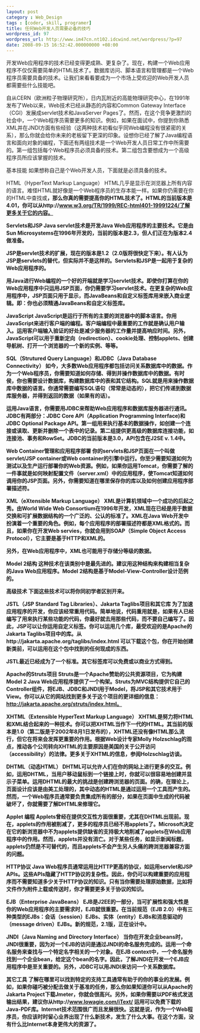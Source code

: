 ```yaml
---
layout: post
category : Web_Design
tags : [coder, skill, programer]
title: 任何Web开发人员需要必备的技巧
wordpress_id: 97
wordpress_url: http://www.im47cn.nt102.idcwind.net/wordpress/?p=97
date: 2008-09-15 16:52:42.000000000 +08:00
---
```

开发Web应用程序的技术已经变得更成熟、更复杂了。现在，构建一个Web应用程序不仅仅需要简单的HTML技术了。数据库访问、脚本语言和管理都是一个Web程序员需要具备的技术。让我们来看看要成为一个市场上受欢迎的Web开发人员都需要些什么技能吧。

自从CERN（欧洲粒子物理研究所），日内瓦附近的高能物理研究中心，在1991年发布了Web以来，Web技术已经从静态的内容和Common Gateway Interface（CGI）发展成servlet技术和JavaServer Pages了。然而，在这个竞争更激烈的社会中，一个Web程序员需要更多的知识。例如，如果在面试中，你提到你熟悉XML并在JNDI方面有些经验（这两种技术初看似乎同Web编程没有很紧密的关系），那么你就会给你未来的老板留下更深的印象。设想你已经了解了Java编程语言和面向对象的编程，下面还有两组技术是一个Web开发人员日常工作中所需要的。第一组包括每个Web程序员必须具备的技术。第二组包含要想成为一个高级程序员所应该掌握的技术。

基本技能
如果想称自己是个Web开发人员，下面就是必须具备的技术。

HTML（HyperText Markup Language）
HTML几乎是显示在浏览器上所有内容的语言。难怪HTML就好像是一个Web程序员的生存本能一样。如果你仍需要在你的HTML中查找<tr>或<b>，那么你真的需要提高你的HTML技术了。HTML的当前版本是4.01，你可以从http://www.w3.org/TR/1999/REC-html401-19991224/了解更多关于它的内容。

Servlets和JSP
Java servlet技术是开发Java Web应用程序的主要技术。它是由Sun Microsystems在1996年开发的，当前的版本是2.3，但人们正在为版本2.4做准备。

JSP是servlet技术的扩展，现在的版本是1.2（2.0版将很快定下来）。有人认为JSP是servlets的替代，但实际并不是这样的。Servlets和JSP是一起用于复杂的Web应用程序的。

用Java进行Web编程的一个好的开端就是学习servlet技术。即使你打算在你的Web应用程序中只运用JSP页面，你仍需要学习servlet技术。在更复杂的Web应用程序中，JSP页面只用于显示，而JavaBeans和自定义标签库用来嵌入商业逻辑。即：你也必须精通JavaBeans和自定义标签库。


JavaScript
JavaScript是运行于所有的主要的浏览器中的脚本语言。你用JavaScript来进行客户端的编程。客户端编程中最重要的工作就是确认用户输入。运用客户端输入验证的好处是减少服务器的工作量并提高响应时间。另外，JavaScript可以用于重新定向（redirection）、cookie处理、控制applets、创建导航树、打开一个浏览器的一个新的实例、等等。

SQL（Strutured Query Language）和JDBC（Java Database Connectivity）
如今，大多数Web应用程序都包括访问关系数据库中的数据。作为一个Web程序员，你需要知道如何存储、得到并操作数据库中的数据。有时侯，你也需要设计数据库，构建数据库中的表和其它结构。SQL就是用来操作数据库中数据的语言。你通常需要编写SQL语句（常常是动态的），把它们传递到数据库服务器，并得到返回的数据（如果有的话）。

运用Java语言，你需要用JDBC来帮助Web应用程序和数据库服务器进行通讯。JDBC有两部分：JDBC Core API（Application Programming Interface)和JDBC Optional Package API。第一组用来执行基本的数据操作，如创建一个连接或读取、更新并删除一个表中的记录。第二组提供更高级的数据库连接功能，如连接池、事务和RowSet。JDBC的当前版本是3.0，API包含在J2SE v. 1.4中。

Web Container管理和应用程序部署
你的servlets和JSP页面在一个叫做servlet/JSP container或Web container的引擎中运行。你至少需要知道如何为测试以及生产运行部署你的Web资源。例如，如果你运用Tomcat，你需要了解的一件事就是如何映射配置文件（server.xml）中的应用程序，使Tomcat知道如何调用你的JSP页面。另外，你需要知道在哪里保存你的库以及如何创建应用程序部署描述符。

XML（eXtensible Markup Language）
XML是计算机领域中一个成功的后起之秀。由World Wide Web Consortium在1996年开发，XML现在已经是用于数据交换和可扩展数据结构的一个广泛的、公认的标准了。XML在Java Web开发中扮演着一个重要的角色。例如，每个应用程序的部署描述符都是XML格式的。而且，如果你在开发Web servies，你就会用到SOAP（Simple Object Access Protocol），它主要是基于HTTP和XML的。

另外，在Web应用程序中，XML也可能用于存储分等级的数据。

Model 2结构
这种技术在该类别中是最先进的。建议用这种结构来构建相当复杂的Java Web应用程序。Model 2结构是基于Model-View-Controller设计范例的。

高级技术
下面这些技术可以将你同初学者区别开来。

JSTL（JSP Standard Tag Libraries）、Jakarta Taglibs项目和其它库
为了加速应用程序的开发，你应该经常重用代码。简单地说，代码重用就是，如果有人已经编写了用来执行某些功能的代码，你最好就去用那些代码，而不要自己编写了。因此，JSP可以让你运用自定义标签。你可以运用几个库，最受欢迎的是Apache的Jakarta Taglibs项目中的库。从http://jakarta.apache.org/taglibs/index.html 可以下载这个包，你在开始创建新类前，可以运用在这个包中找到的任何现成的东西。

JSTL最近已经成为了一个标准。其它标签库可以免费或以商业方式得到。

Apache的Struts项目
Struts是一个Apache赞助的公共资源项目，它为构建Model 2 Java Web应用程序提供了一个构架。Struts为MVC结构提供它自己的Controller组件，将EJB、JDBC和JNDI用于Model，将JSP和其它技术用于View。你可以从它的网站找到更多关于这个项目的更详细的信息：http://jakarta.apache.org/struts/index.html。

XHTML（Extensible HyperText Markup Language）
XHTML是努力将HTML和XML结合起来的一种技术。你可以把XHTML当作下一代的HTML。其当前的版本是1.0（第二版是于2002年8月1日发布的），XHTML还没有像HTML那么流行，但它在将来会发挥更重要的作用。根据Web设计专家Molly Holzschlag的观点，推动各个公司转向XHTML的主要原因是美国的关于公开访问（accessibility）的法律。更多关于XHTML的信息，参阅Holzschlag访谈。

DHTML（动态HTML）
DHTML可以允许人们在你的网站上进行更多的交互。例如，运用DHTML，当用户移动鼠标到一个链接上时，你就可以很容易地创建并显示子菜单。运用DHTML的最大的挑战是创建跨浏览器的页面。的确，在理论上，页面设计应该是由美工处理的，其中动态的HTML是通过运用一个工具而产生的。然而，一个Web程序员通常要负责集成所有的部分，如果在页面中生成的代码被破坏了，你就需要了解DHTML来修理它。

Applet 编程
Applets曾经在提供交互性方面很重要，尤其在DHTML出现前。现在，applets的作用被削减了，更多的程序员已经不用applets了。Microsoft决定在它的新浏览器中不为applets提供缺省的支持极大地削减了applets在Web应用程序中的作用。然而，applets并没有消亡。对于某些任务，如显示新闻标题，applets仍然是不可替代的，而且applets不会产生另人头痛的跨浏览器兼容方面的问题。

HTTP协议
Java Web程序员通常运用比HTTP更高的协议，如运用servlet和JSP APIs。这些APIs隐藏了HTTP协议的复杂性。因此，你仍可以构建重要的应用程序而不需要知道多少关于HTTP协议的知识。只有当你需要处理原始数据，比如将文件作为附件上载或传送时，你才需要更多关于协议的知识。

EJB（Enterprise JavaBeans）
EJB是J2EE的一部分，当可扩展性和强大性是你的Web应用程序的主要需求时，EJB就很重要。在当前规范（EJB 2.0）中有三种类型的EJBs：会话（session）EJBs、实体（entity）EJBs和消息驱动的（message driven）EJBs。新的规范，2.1版，正在设计中。

JNDI（Java Naming and Directory Interface）
当你在开发企业beans时，JNDI很重要，因为对一个EJB的访问是通过JNDI的命名服务完成的。运用一个命名服务来查找与一个特定名字相关的一个对象。在EJB context中，一个命名服务找到一个企业bean，给定这个bean的名字。因此，了解JNDI在开发一个EJB应用程序中是至关重要的。另外，JDBC可以用JNDI来访问一个关系数据库。

其它工具
了解在哪里可以找到特定的支持工具通常有助于的你的事业的发展。例如，如果你碰巧被分配去做关于基准的任务，那么你如果知道你可以从Apache的Jakarta Project下载Jmeter，你就会很高兴。另外，如果你需要以PDF格式发送输出结果，建议你从http://www.lowagie.com/iText/ 运用可以免费下载的Java-PDF库。Internet技术范围很广而且发展很快。这就是说，作为一个Web程序员，你应该时时留心业界出现了什么新技术，发生了什么大事。在这个方面，没有什么比Internet本身更伟大的资源了。</b></tr>
